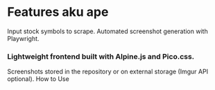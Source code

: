 # Features aku ape
Input stock symbols to scrape.
Automated screenshot generation with Playwright.

### Lightweight frontend built with Alpine.js and Pico.css.
Screenshots stored in the repository or on external storage (Imgur API optional).
How to Use
